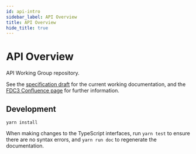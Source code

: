 ```yaml
---
id: api-intro
sidebar_label: API Overview
title: API Overview
hide_title: true
---
```

# API Overview

API Working Group repository.

See the [specification draft](api-spec.md) for the current working documentation, and the [FDC3 Confluence page](https://finosfoundation.atlassian.net/wiki/spaces/FDC3) for further information.

## Development

```
yarn install
```

When making changes to the TypeScript interfaces, run `yarn test` to ensure there are no syntax errors, and `yarn run doc` to regenerate the documentation.
